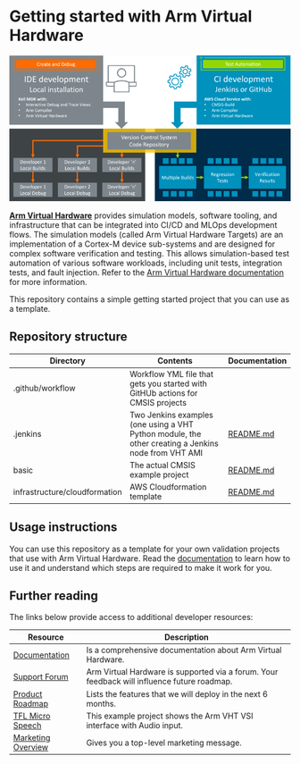 # Getting started with Arm Virtual Hardware

![Create, debug, and test](./create_debug_test.png)

[**Arm Virtual Hardware**](https://www.arm.com/virtual-hardware) provides simulation models, software tooling, and infrastructure that can be integrated into CI/CD and MLOps development flows. The simulation models (called Arm Virtual Hardware Targets) are an implementation of a Cortex-M device sub-systems and are designed for complex software verification and testing. This allows simulation-based test automation of various software workloads, including unit tests, integration tests, and fault injection. Refer to the [Arm Virtual Hardware documentation](https://arm-software.github.io/VHT/main/overview/html/index.html) for more information.

This repository contains a simple getting started project that you can use as a template. 

## Repository structure

| Directory                     | Contents | Documentation |
|-------------------------------|----------|---------------|
| .github/workflow              | Workflow YML file that gets you started with GitHUb actions for CMSIS projects | 
| .jenkins                      | Two Jenkins examples (one using a VHT Python module, the other creating a Jenkins node from VHT AMI | [README.md](./.jenkins/README.md) |
| basic                         | The actual CMSIS example project | [README.md](./basic/README.md) |
| infrastructure/cloudformation | AWS Cloudformation template      | [README.md](./infrastructure/cloudformation/README.md) |

## Usage instructions

You can use this repository as a template for your own validation projects that use with Arm Virtual Hardware. Read the [documentation](https://arm-software.github.io/VHT/main/examples/html/GetStarted.html) to learn how to use it and understand which steps are required to make it work for you.

## Further reading

The links below provide access to additional developer resources:

| Resource           | Description                                                                                 |
|--------------------|---------------------------------------------------------------------------------------------|
| [Documentation](https://arm-software.github.io/VHT/main/overview/html/index.html) | Is a comprehensive documentation about Arm Virtual Hardware. |
| [Support Forum](https://community.arm.com/support-forums/f/arm-virtual-hardware-targets-forum) | Arm Virtual Hardware is supported via a forum. Your feedback will influence future roadmap. |
| [Product Roadmap](https://arm-software.github.io/VHT/main/overview/html/index.html#Roadmap) | Lists the features that we will deploy in the next 6 months. |
| [TFL Micro Speech](https://github.com/arm-software/VHT-TFLmicrospeech) | This example project shows the Arm VHT VSI interface with Audio input. |
| [Marketing Overview](https://www.arm.com/virtual-hardware) | Gives you a top-level marketing message. |
